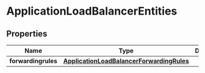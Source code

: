 

# ApplicationLoadBalancerEntities

## Properties

| Name | Type | Description | Notes |
| ------------ | ------------- | ------------- | ------------- |
| **forwardingrules** | [**ApplicationLoadBalancerForwardingRules**](ApplicationLoadBalancerForwardingRules.md) |  |  [optional] |


